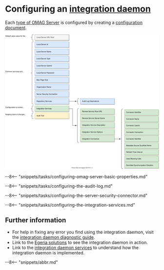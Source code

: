 <!-- SPDX-License-Identifier: CC-BY-4.0 -->
<!-- Copyright Contributors to the Egeria project. -->

# Configuring an [integration daemon](/egeria/concepts/integration-daemon)

Each [type of OMAG Server](/egeria/concepts/omag-server/#types-of-omag-server) is configured by creating
a [configuration document](/egeria/concepts/configuration-document).

![Configuration for an integration daemon](integration-daemon-config.svg)

--8<-- "snippets/tasks/configuring-omag-server-basic-properties.md"

--8<-- "snippets/tasks/configuring-the-audit-log.md"

--8<-- "snippets/tasks/configuring-the-server-security-connector.md"

--8<-- "snippets/tasks/configuring-the-integration-services.md"

## Further information

- For help in fixing any error you find using the integration daemon, visit the
  [integration daemon diagnostic guide](/egeria-docs/guides/diagnostic/integration-daemon-diagnostic-guide).
- Link to the [Egeria solutions](/egeria-docs/patterns/metadata-integration) to see the integration
  daemon in action.
- Link to the [integration daemon services](/egeria-docs/services/integration-daemon-services) to
  understand how the integration daemon is implemented.

--8<-- "snippets/abbr.md"
